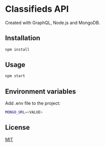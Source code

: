 # Classifieds API

Created with GraphQL, Node.js and MongoDB.  

## Installation

```bash
npm install
```

## Usage

```bash
npm start
```

## Environment variables

Add .env file to the project:

```bash
MONGO_URL=<VALUE>
```

## License
[MIT](https://choosealicense.com/licenses/mit/)